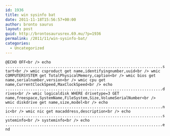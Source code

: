 ```yaml
---
id: 1936
title: win sysinfo bat
date: 2011-11-18T15:56:57+00:00
author: bronto saurus
layout: post
guid: http://brontosaurusrex.69.mu/?p=1936
permalink: /2011/11/win-sysinfo-bat/
categories:
  - Uncategorized
---
```

`@ECHO OFF<br />
echo .....................................................................start<br />
wmic csproduct get name,identifyingnumber,uuid<br />
wmic COMPUTERSYSTEM get TotalPhysicalMemory,caption<br />
wmic bios get name,serialnumber,version<br />
wmic cpu get name,CurrentClockSpeed,MaxClockSpeed<br />
echo .....................................................................drives<br />
wmic logicaldisk WHERE drivetype=3 GET name,freespace,SystemName,FileSystem,Size,VolumeSerialNumber<br />
wmic diskdrive get name,size,model<br />
echo .....................................................................nic<br />
wmic nic get macaddress,description<br />
echo .....................................................................systeminfo<br />
systeminfo<br />
echo .....................................................................end`